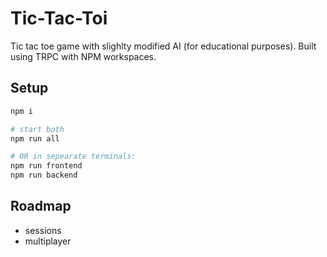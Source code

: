 # Tic-Tac-Toi

Tic tac toe game with slighlty modified AI (for educational purposes). Built using TRPC with NPM workspaces.

## Setup

```sh
npm i

# start both
npm run all

# OR in sepearate terminals:
npm run frontend
npm run backend
```

## Roadmap

- sessions
- multiplayer
